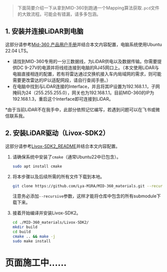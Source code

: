 > 下面简要介绍一下从拿到MID-360到跑通一个Mapping算法获取`.pcd`文件的大致流程。可能会有错漏，请多多包涵。

## 1. 安装并连接LiDAR到电脑

这部分请参考[Mid-360 产品用户手册](https://terra-1-g.djicdn.com/851d20f7b9f64838a34cd02351370894/livox%20mid%20360%20%E7%94%A8%E6%88%B7%E4%BD%BF%E7%94%A8%E6%89%8B%E5%86%8C240222/Livox_Mid-360_User_Manual_CHS.pdf)并结合本文内容配置，电脑系统使用Ubuntu 22.04 LTS。

- 请找到MID-360专用的一分三数据线，为LiDAR供电以及数据传输。你需要提供DC 9-27V的电源并将线缆连接到电脑的RJ45网口上。（本文使用LiDAR与电脑直接相连的配置，若有将雷达通过交换机接入车内局域网的需求，则可能需要更改雷达的IP以适配网段，请自行查阅手册。）
- 在电脑中找到与LiDAR连接的Interface，并且将其IP设置为192.168.1.1，子网掩码为24（255.255.255.0），网关也为192.168.1.1。目前MID-360的IP为192.168.1.3，重启这个Interface即可连接到LiDAR。

*由于当前LiDAR不在我手中，此部分依照记忆编写，若遇到问题可以在飞书或微信联系我。

## 2. 安装LiDAR驱动（Livox-SDK2）

这部分请参考[Livox-SDK2_README](https://github.com/Livox-SDK/Livox-SDK2/blob/6a940156dd7151c3ab6a52442d86bc83613bd11b/README.md)并结合本文内容配置。

1. 请确保系统中安装了`cmake`（通常Ubuntu22中已包含）。

   ```bash
   sudo apt install cmake
   ```

2. 将本步骤以及后续所需的所有文件下载到本地。

   ```bash
   git clone https://github.com/Lya-M1RA/MID-360_materials.git --recursive
   ```

   注意务必添加`--recursive`参数，这样才能将仓库中包含的所有submodule下载下来。

3. 接着开始编译并安装Livox-SDK2。

   ```bash
   cd ./MID-360_materials/Livox-SDK2/
   mkdir build
   cd build
   cmake .. && make -j
   sudo make install
   ```


# 页面施工中......
